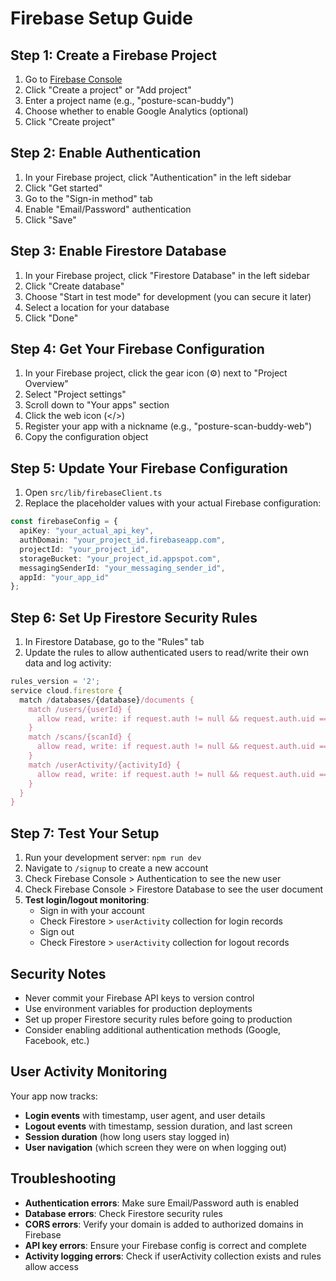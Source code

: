 # Firebase Setup Guide

## Step 1: Create a Firebase Project

1. Go to [Firebase Console](https://console.firebase.google.com/)
2. Click "Create a project" or "Add project"
3. Enter a project name (e.g., "posture-scan-buddy")
4. Choose whether to enable Google Analytics (optional)
5. Click "Create project"

## Step 2: Enable Authentication

1. In your Firebase project, click "Authentication" in the left sidebar
2. Click "Get started"
3. Go to the "Sign-in method" tab
4. Enable "Email/Password" authentication
5. Click "Save"

## Step 3: Enable Firestore Database

1. In your Firebase project, click "Firestore Database" in the left sidebar
2. Click "Create database"
3. Choose "Start in test mode" for development (you can secure it later)
4. Select a location for your database
5. Click "Done"

## Step 4: Get Your Firebase Configuration

1. In your Firebase project, click the gear icon (⚙️) next to "Project Overview"
2. Select "Project settings"
3. Scroll down to "Your apps" section
4. Click the web icon (</>)
5. Register your app with a nickname (e.g., "posture-scan-buddy-web")
6. Copy the configuration object

## Step 5: Update Your Firebase Configuration

1. Open `src/lib/firebaseClient.ts`
2. Replace the placeholder values with your actual Firebase configuration:

```typescript
const firebaseConfig = {
  apiKey: "your_actual_api_key",
  authDomain: "your_project_id.firebaseapp.com",
  projectId: "your_project_id",
  storageBucket: "your_project_id.appspot.com",
  messagingSenderId: "your_messaging_sender_id",
  appId: "your_app_id"
};
```

## Step 6: Set Up Firestore Security Rules

1. In Firestore Database, go to the "Rules" tab
2. Update the rules to allow authenticated users to read/write their own data and log activity:

```javascript
rules_version = '2';
service cloud.firestore {
  match /databases/{database}/documents {
    match /users/{userId} {
      allow read, write: if request.auth != null && request.auth.uid == userId;
    }
    match /scans/{scanId} {
      allow read, write: if request.auth != null && request.auth.uid == resource.data.userId;
    }
    match /userActivity/{activityId} {
      allow read, write: if request.auth != null && request.auth.uid == resource.data.userId;
    }
  }
}
```

## Step 7: Test Your Setup

1. Run your development server: `npm run dev`
2. Navigate to `/signup` to create a new account
3. Check Firebase Console > Authentication to see the new user
4. Check Firebase Console > Firestore Database to see the user document
5. **Test login/logout monitoring**:
   - Sign in with your account
   - Check Firestore > `userActivity` collection for login records
   - Sign out
   - Check Firestore > `userActivity` collection for logout records

## Security Notes

- Never commit your Firebase API keys to version control
- Use environment variables for production deployments
- Set up proper Firestore security rules before going to production
- Consider enabling additional authentication methods (Google, Facebook, etc.)

## User Activity Monitoring

Your app now tracks:
- **Login events** with timestamp, user agent, and user details
- **Logout events** with timestamp, session duration, and last screen
- **Session duration** (how long users stay logged in)
- **User navigation** (which screen they were on when logging out)

## Troubleshooting

- **Authentication errors**: Make sure Email/Password auth is enabled
- **Database errors**: Check Firestore security rules
- **CORS errors**: Verify your domain is added to authorized domains in Firebase
- **API key errors**: Ensure your Firebase config is correct and complete
- **Activity logging errors**: Check if userActivity collection exists and rules allow access 